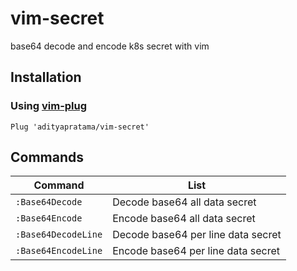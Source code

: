 vim-secret
===============

base64 decode and encode k8s secret with vim

Installation
------------

### Using [vim-plug](https://github.com/junegunn/vim-plug)

```vim
Plug 'adityapratama/vim-secret'
```

Commands
--------

| Command             | List                                                                    |
| ---                 | ---                                                                     |
| `:Base64Decode`     | Decode base64 all data secret                                           |
| `:Base64Encode`     | Encode base64 all data secret                                           |
| `:Base64DecodeLine` | Decode base64 per line data secret                                      |
| `:Base64EncodeLine` | Encode base64 per line data secret                                      |

